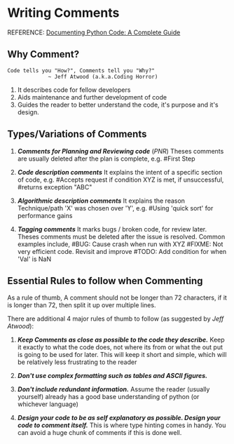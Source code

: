 # Writing Comments
REFERENCE: [Documenting Python Code: A Complete Guide](https://realpython.com/lessons/documenting-vs-commenting-code/)

## Why Comment?

    Code tells you "How?", Comments tell you "Why?" 
                 ~ Jeff Atwood (a.k.a.Coding Horror)

1. It describes code for fellow developers
2. Aids maintenance and further development of code
3. Guides the reader to better understand the code, it's purpose and it's design.

## Types/Variations of Comments

1.  ***Comments for Planning and Reviewing code*** (*PNR*)
    Theses comments are usually deleted after the plan is complete, e.g. 
    #First Step

2.  ***Code description comments***
    It explains the intent of a specific section of code, e.g. 
    #Accepts request if condition XYZ is met, if unsuccessful,
    #returns exception "ABC"

3.  ***Algorithmic description comments***
    It explains the reason Technique/path 'X' was chosen over 'Y', e.g. 
    #Using 'quick sort' for performance gains

4.  ***Tagging comments***
    It marks bugs / broken code, for review later. Theses comments must be deleted after the issue is resolved.
    Common examples include,
    #BUG: Cause crash when run with XYZ 
    #FIXME: Not very efficient code. Revisit and improve
    #TODO: Add condition for when 'Val' is NaN

## Essential Rules to follow when Commenting

As a rule of thumb, A comment should not be longer than 72 characters, if it is longer than 72, then split it up over multiple lines.

There are additional 4 major rules of thumb to follow (as suggested by *Jeff Atwood*):
1. ***Keep Comments as close as possible to the code they describe.***
    Keep it exactly to what the code does, not where its from or what the out put is going to be used for later. This will keep it short and simple, which will be relatively less frustrating to the reader

2. ***Don't use complex formatting such as tables and ASCII figures.***

3. ***Don't include redundant information.***
    Assume the reader (usually yourself) already has a good base understanding of python (or whichever language)

4. ***Design your code to be as self explanatory as possible. Design your code to comment itself.***
    This is where type hinting comes in handy. You can avoid a huge chunk of comments if this is done well.